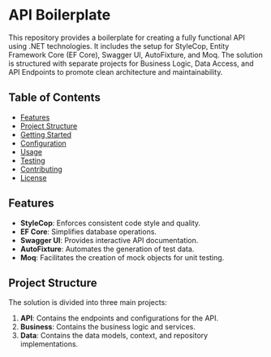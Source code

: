 # API Boilerplate

This repository provides a boilerplate for creating a fully functional API using .NET technologies. It includes the setup for StyleCop, Entity Framework Core (EF Core), Swagger UI, AutoFixture, and Moq. The solution is structured with separate projects for Business Logic, Data Access, and API Endpoints to promote clean architecture and maintainability.

## Table of Contents

- [Features](#features)
- [Project Structure](#project-structure)
- [Getting Started](#getting-started)
- [Configuration](#configuration)
- [Usage](#usage)
- [Testing](#testing)
- [Contributing](#contributing)
- [License](#license)

## Features

- **StyleCop**: Enforces consistent code style and quality.
- **EF Core**: Simplifies database operations.
- **Swagger UI**: Provides interactive API documentation.
- **AutoFixture**: Automates the generation of test data.
- **Moq**: Facilitates the creation of mock objects for unit testing.

## Project Structure

The solution is divided into three main projects:

1. **API**: Contains the endpoints and configurations for the API.
2. **Business**: Contains the business logic and services.
3. **Data**: Contains the data models, context, and repository implementations.
